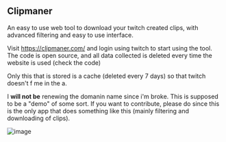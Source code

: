 ## Clipmaner

An easy to use web tool to download your twitch created clips, with advanced filtering and easy to use interface.

Visit https://clipmaner.com/ and login using twitch to start using the tool.
The code is open source, and all data collected is deleted every time the website is used (check the code)

Only this that is stored is a cache (deleted every 7 days) so that twitch doesn't f me in the a.

I **will not be** renewing the domanin name since i'm broke. This is supposed to be a "demo" of some sort.
If you want to contribute, please do since this is the only app that does something like this (mainly filtering and downloading of clips).

![image](https://github.com/user-attachments/assets/df99e3fd-0318-47fe-b9e1-1e850611e2c8)

